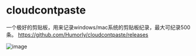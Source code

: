 # cloudcontpaste
一个极好的剪贴板，用来记录windows/mac系统的剪贴板纪录，最大可纪录500条。
https://github.com/Humorly/cloudcontpaste/releases

![image](https://user-images.githubusercontent.com/12562039/147377252-2251fb4b-71ea-4a93-b352-8817f35cb36c.png)
